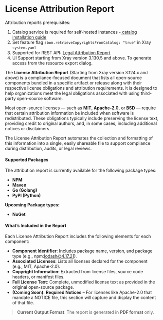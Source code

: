 # License Attribution Report

Attribution reports prerequisites:

1. Catalog service is required for self-hosted instances -[ catalog installation guide](https://jfrog.com/help/r/jfrog-installation-setup-documentation/installing-catalog)
2. Set feature flag `sbom.retrieveCopyrightsFromCatalog: "true"` in Xray  `system.yaml`&#x20;
3. Supported for REST API: [Legal Attribution Report](https://jfrog.com/help/r/xray-rest-apis/license-attribution-report)
4. UI Support starting from Xray version 3.130.5 and above. To generate access from the resource export dialog.&#x20;

The **License Attribution Report** (Starting from Xray version 3.124.x and above) is a compliance-focused document that lists all open-source components bundled in a specific artifact or release along with their respective license obligations and attribution requirements. It is designed to help organizations meet the legal obligations associated with using third-party open-source software.&#x20;

Most open-source licenses — such as **MIT**, **Apache-2.0**, or **BSD** — require that certain attribution information be included when software is redistributed. These obligations typically include preserving the license text, providing credit to original authors, and, in some cases, including additional notices or disclaimers.

The License Attribution Report automates the collection and formatting of this information into a single, easily shareable file to support compliance during distribution, audits, or legal reviews.

#### Supported Packages

The attribution report is currently available for the following package types:

* **NPM**
* **Maven**
* **Go (Golang)**
* **PyPI (Python)**

**Upcoming Package types:**

* **NuGet**

#### What’s Included in the Report

Each License Attribution Report includes the following elements for each component:

* **Component Identifier**: Includes package name, version, and package type (e.g., npm:lodash@4.17.21).
* **Associated Licenses**: Lists all licenses declared for the component (e.g., MIT, Apache-2.0).
* **Copyright Information**: Extracted from license files, source code headers, or manifest files.
* **Full License Text**: Complete, unmodified license text as provided in the original open-source package.
* **(Coming Soon)**: **Required Notices** – For licenses like Apache-2.0 that mandate a NOTICE file, this section will capture and display the content of that file.

> **Current Output Format**: The report is generated in **PDF format** only.

